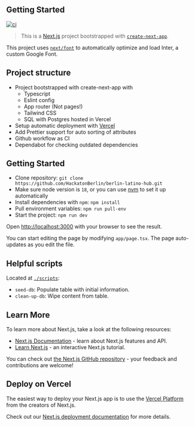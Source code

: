 ## Getting Started

[![ci](https://github.com/HackatonBerlin/berlin-latino-hub/actions/workflows/ci.yml/badge.svg)](https://github.com/HackatonBerlin/berlin-latino-hub/actions/workflows/ci.yml)

> This is a [Next.js](https://nextjs.org/) project bootstrapped with [`create-next-app`](https://github.com/vercel/next.js/tree/canary/packages/create-next-app).

This project uses [`next/font`](https://nextjs.org/docs/basic-features/font-optimization) to automatically optimize and load Inter, a custom Google Font.

## Project structure

- Project bootstrapped with create-next-app with
  - Typescript
  - Eslint config
  - App router (Not pages!)
  - Tailwind CSS
  - SQL with Postgres hosted in Vercel
- Setup automatic deployment with [Vercel](https://berlin-latino-hub.vercel.app/)
- Add Prettier support for auto sorting of attributes
- Github workflow as CI
- Dependabot for checking outdated dependencies

## Getting Started

- Clone repository: `git clone https://github.com/HackatonBerlin/berlin-latino-hub.git`
- Make sure node version is `18`, or you can use [nvm](https://github.com/nvm-sh/nvm) to set it up automatically
- Install dependencies with `npm`: `npm install`
- Pull environment variables: `npm run pull-env`
- Start the project: `npm run dev`

Open [http://localhost:3000](http://localhost:3000) with your browser to see the result.

You can start editing the page by modifying `app/page.tsx`. The page auto-updates as you edit the file.

## Helpful scripts

Located at [`./scripts`](./scripts/):

- `seed-db`: Populate table with initial information.
- `clean-up-db`: Wipe content from table.

## Learn More

To learn more about Next.js, take a look at the following resources:

- [Next.js Documentation](https://nextjs.org/docs) - learn about Next.js features and API.
- [Learn Next.js](https://nextjs.org/learn) - an interactive Next.js tutorial.

You can check out [the Next.js GitHub repository](https://github.com/vercel/next.js/) - your feedback and contributions are welcome!

## Deploy on Vercel

The easiest way to deploy your Next.js app is to use the [Vercel Platform](https://vercel.com/new?utm_medium=default-template&filter=next.js&utm_source=create-next-app&utm_campaign=create-next-app-readme) from the creators of Next.js.

Check out our [Next.js deployment documentation](https://nextjs.org/docs/deployment) for more details.
